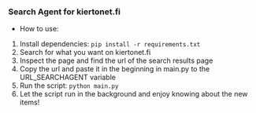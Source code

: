 ### Search Agent for kiertonet.fi

* How to use:
1. Install dependencies: `pip install -r requirements.txt`
2. Search for what you want on kiertonet.fi
3. Inspect the page and find the url of the search results page
4. Copy the url and paste it in the beginning in main.py to the URL_SEARCHAGENT variable
5. Run the script: `python main.py`
6. Let the script run in the background and enjoy knowing about the new items!